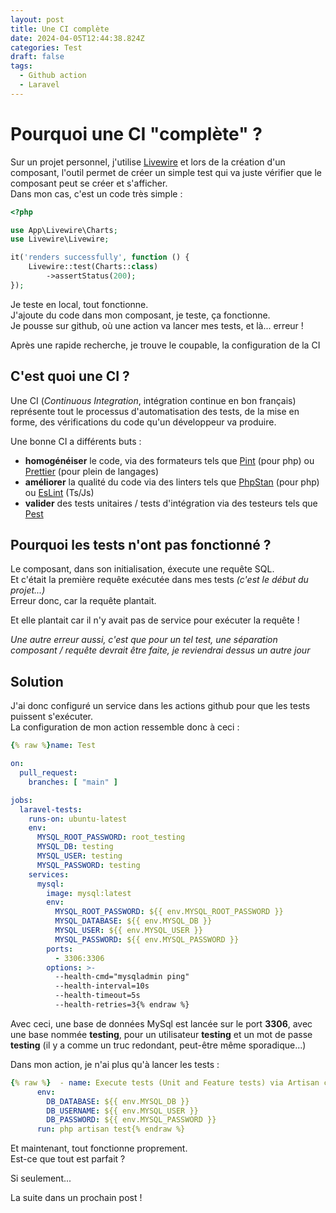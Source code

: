 ```yaml
---
layout: post
title: Une CI complète
date: 2024-04-05T12:44:38.824Z
categories: Test
draft: false
tags:
  - Github action
  - Laravel
---
```


# Pourquoi une CI "complète" ?

Sur un projet personnel, j'utilise [Livewire](https://livewire.laravel.com/) et lors de la création d'un composant, l'outil permet de créer un simple test qui va juste vérifier que le composant peut se créer et s'afficher.  
Dans mon cas, c'est un code très simple :

```php
<?php

use App\Livewire\Charts;
use Livewire\Livewire;

it('renders successfully', function () {
    Livewire::test(Charts::class)
        ->assertStatus(200);
});
```

Je teste en local, tout fonctionne.  
J'ajoute du code dans mon composant, je teste, ça fonctionne.  
Je pousse sur github, où une action va lancer mes tests, et là... erreur !

Après une rapide recherche, je trouve le coupable, la configuration de la CI

## C'est quoi une CI ?

Une CI (*Continuous Integration*, intégration continue en bon français) représente tout le processus d'automatisation des tests, de la mise en forme, des vérifications du code qu'un développeur va produire.

Une bonne CI a différents buts :
- **homogénéiser** le code, via des formateurs tels que [Pint](https://github.com/laravel/pint) (pour php) ou [Prettier](https://prettier.io/) (pour plein de langages)
- **améliorer** la qualité du code via des linters tels que [PhpStan](https://phpstan.org/) (pour php) ou [EsLint](https://eslint.org/) (Ts/Js)
- **valider** des tests unitaires / tests d'intégration via des testeurs tels que [Pest](https://pestphp.com/)

## Pourquoi les tests n'ont pas fonctionné ?

Le composant, dans son initialisation, éxecute une requête SQL.  
Et c'était la première requête exécutée dans mes tests *(c'est le début du projet...)*  
Erreur donc, car la requête plantait.

Et elle plantait car il n'y avait pas de service pour exécuter la requête !

*Une autre erreur aussi, c'est que pour un tel test, une séparation composant / requête devrait être faite, je reviendrai dessus un autre jour*

## Solution

J'ai donc configuré un service dans les actions github pour que les tests puissent s'exécuter.  
La configuration de mon action ressemble donc à ceci :

```yaml
{% raw %}name: Test

on:
  pull_request:
    branches: [ "main" ]

jobs:
  laravel-tests:
    runs-on: ubuntu-latest
    env:
      MYSQL_ROOT_PASSWORD: root_testing
      MYSQL_DB: testing
      MYSQL_USER: testing
      MYSQL_PASSWORD: testing
    services:
      mysql:
        image: mysql:latest
        env:
          MYSQL_ROOT_PASSWORD: ${{ env.MYSQL_ROOT_PASSWORD }}
          MYSQL_DATABASE: ${{ env.MYSQL_DB }}
          MYSQL_USER: ${{ env.MYSQL_USER }}
          MYSQL_PASSWORD: ${{ env.MYSQL_PASSWORD }}
        ports:
          - 3306:3306
        options: >-
          --health-cmd="mysqladmin ping"
          --health-interval=10s
          --health-timeout=5s
          --health-retries=3{% endraw %}
```

Avec ceci, une base de données MySql est lancée sur le port **3306**, avec une base nommée **testing**, pour un utilisateur **testing** et un mot de passe **testing** (il y a comme un truc redondant, peut-être même sporadique...)

Dans mon action, je n'ai plus qu'à lancer les tests :
```yaml
{% raw %}  - name: Execute tests (Unit and Feature tests) via Artisan command
      env:
        DB_DATABASE: ${{ env.MYSQL_DB }}
        DB_USERNAME: ${{ env.MYSQL_USER }}
        DB_PASSWORD: ${{ env.MYSQL_PASSWORD }}
      run: php artisan test{% endraw %}
```
Et maintenant, tout fonctionne proprement.  
Est-ce que tout est parfait ?  

Si seulement...

La suite dans un prochain post !